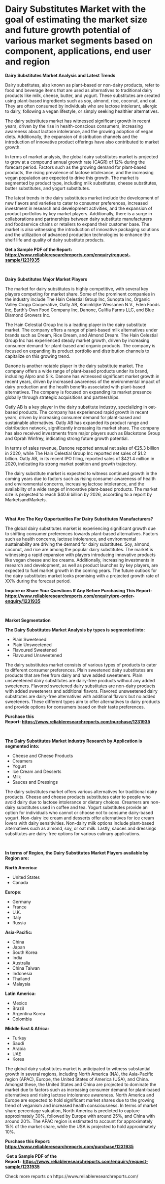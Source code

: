 <p><h1>Dairy Substitutes Market with the goal of estimating the market size and future growth potential of various market segments based on component, applications, end user and region</h1></p><p><strong>Dairy Substitutes Market Analysis and Latest Trends</strong></p>
<p><p>Dairy substitutes, also known as plant-based or non-dairy products, refer to food and beverage items that are used as alternatives to traditional dairy products like milk, cheese, butter, and yogurt. These substitutes are created using plant-based ingredients such as soy, almond, rice, coconut, and oat. They are often consumed by individuals who are lactose intolerant, allergic to dairy, following a vegan lifestyle, or simply seeking healthier alternatives.</p><p>The dairy substitutes market has witnessed significant growth in recent years, driven by the rise in health-conscious consumers, increasing awareness about lactose intolerance, and the growing adoption of vegan diets. Additionally, the expansion of distribution channels and the introduction of innovative product offerings have also contributed to market growth.</p><p>In terms of market analysis, the global dairy substitutes market is projected to grow at a compound annual growth rate (CAGR) of 12% during the forecast period. Factors such as the growing demand for plant-based products, the rising prevalence of lactose intolerance, and the increasing vegan population are expected to drive this growth. The market is segmented by product type, including milk substitutes, cheese substitutes, butter substitutes, and yogurt substitutes.</p><p>The latest trends in the dairy substitutes market include the development of new flavors and varieties to cater to consumer preferences, increased investment in research and development activities, and the expansion of product portfolios by key market players. Additionally, there is a surge in collaborations and partnerships between dairy substitute manufacturers and foodservice chains or retailers to expand their customer base. The market is also witnessing the introduction of innovative packaging solutions and the utilization of advanced production technologies to enhance the shelf life and quality of dairy substitute products.</p></p>
<p><strong>Get a Sample PDF of the Report:&nbsp; <a href="https://www.reliableresearchreports.com/enquiry/request-sample/1231935">https://www.reliableresearchreports.com/enquiry/request-sample/1231935</a></strong></p>
<p>&nbsp;</p>
<p><strong>Dairy Substitutes Major Market Players</strong></p>
<p><p>The market for dairy substitutes is highly competitive, with several key players competing for market share. Some of the prominent companies in the industry include The Hain Celestial Group Inc, Sunopta Inc, Organic Valley Cropp Cooperative, Oatly AB, Koninklijke Wessanen N.V., Eden Foods Inc, Earth’s Own Food Company Inc, Danone, Califia Farms LLC, and Blue Diamond Growers Inc. </p><p>The Hain Celestial Group Inc is a leading player in the dairy substitute market. The company offers a range of plant-based milk alternatives under brands such as Dream, Rice Dream, and Almond Dream. The Hain Celestial Group Inc has experienced steady market growth, driven by increasing consumer demand for plant-based and organic products. The company is focused on expanding its product portfolio and distribution channels to capitalize on this growing trend. </p><p>Danone is another notable player in the dairy substitute market. The company offers a wide range of plant-based products under its brand, including Alpro and Silk. Danone has witnessed significant market growth in recent years, driven by increased awareness of the environmental impact of dairy production and the health benefits associated with plant-based alternatives. The company is focused on expanding its market presence globally through strategic acquisitions and partnerships.</p><p>Oatly AB is a key player in the dairy substitute industry, specializing in oat-based products. The company has experienced rapid growth in recent years, driven by increasing consumer demand for plant-based and sustainable alternatives. Oatly AB has expanded its product range and distribution network, significantly increasing its market share. The company has also received investments from major players such as Blackstone Group and Oprah Winfrey, indicating strong future growth potential.</p><p>In terms of sales revenue, Danone reported annual net sales of €25.3 billion in 2020, while The Hain Celestial Group Inc reported net sales of $1.2 billion. Oatly AB, in its recent IPO filing, reported sales of $421.4 million in 2020, indicating its strong market position and growth trajectory.</p><p>The dairy substitute market is expected to witness continued growth in the coming years due to factors such as rising consumer awareness of health and environmental concerns, increasing lactose intolerance, and the availability of a wide range of innovative plant-based products. The market size is projected to reach $40.6 billion by 2026, according to a report by MarketsandMarkets.</p></p>
<p>&nbsp;</p>
<p><strong>What Are The Key Opportunities For Dairy Substitutes Manufacturers?</strong></p>
<p><p>The global dairy substitutes market is experiencing significant growth due to shifting consumer preferences towards plant-based alternatives. Factors such as health concerns, lactose intolerance, and environmental sustainability are driving the demand for dairy substitutes. Soy, almond, coconut, and rice are among the popular dairy substitutes. The market is witnessing a rapid expansion with players introducing innovative products like vegan cheese and ice creams. Additionally, increasing investments in research and development, as well as product launches by key players, are expected to fuel market growth in the coming years. The future outlook for the dairy substitutes market looks promising with a projected growth rate of XX% during the forecast period.</p></p>
<p><strong>Inquire or Share Your Questions If Any Before Purchasing This Report: <a href="https://www.reliableresearchreports.com/enquiry/pre-order-enquiry/1231935">https://www.reliableresearchreports.com/enquiry/pre-order-enquiry/1231935</a></strong></p>
<p>&nbsp;</p>
<p><strong>Market Segmentation</strong></p>
<p><strong>The Dairy Substitutes Market Analysis by types is segmented into:</strong></p>
<p><ul><li>Plain Sweetened</li><li>Plain Unsweetened</li><li>Flavoured Sweetened</li><li>Flavoured Unsweetened</li></ul></p>
<p><p>The dairy substitutes market consists of various types of products to cater to different consumer preferences. Plain sweetened dairy substitutes are products that are free from dairy and have added sweeteners. Plain unsweetened dairy substitutes are dairy-free products without any added sweeteners. Flavored sweetened dairy substitutes are non-dairy products with added sweeteners and additional flavors. Flavored unsweetened dairy substitutes are dairy-free alternatives with additional flavors but no added sweeteners. These different types aim to offer alternatives to dairy products and provide options for consumers based on their taste preferences.</p></p>
<p><strong>Purchase this Report:&nbsp;<a href="https://www.reliableresearchreports.com/purchase/1231935">https://www.reliableresearchreports.com/purchase/1231935</a></strong></p>
<p>&nbsp;</p>
<p><strong>The Dairy Substitutes Market Industry Research by Application is segmented into:</strong></p>
<p><ul><li>Cheese and Cheese Products</li><li>Creamers</li><li>Yogurt</li><li>Ice Cream and Desserts</li><li>Milk</li><li>Sauces and Dressings</li></ul></p>
<p><p>The dairy substitutes market offers various alternatives for traditional dairy products. Cheese and cheese products substitutes cater to people who avoid dairy due to lactose intolerance or dietary choices. Creamers are non-dairy substitutes used in coffee and tea. Yogurt substitutes provide an option for individuals who cannot or choose not to consume dairy-based yogurt. Non-dairy ice cream and desserts offer alternatives for ice cream lovers with dairy sensitivities. Non-dairy milk options include plant-based alternatives such as almond, soy, or oat milk. Lastly, sauces and dressings substitutes are dairy-free options for various culinary applications.</p></p>
<p>&nbsp;</p>
<p><strong>In terms of Region, the Dairy Substitutes Market Players available by Region are:</strong></p>
<p>
    <p> <strong> North America: </strong>
        <ul>
            <li>United States</li>
            <li>Canada</li>
        </ul>
        </p> 
    <p> <strong> Europe: </strong>
        <ul>
            <li>Germany</li>
            <li>France</li>
            <li>U.K.</li>
            <li>Italy</li>
            <li>Russia</li>
        </ul>
        </p> 
    <p> <strong> Asia-Pacific: </strong>
        <ul>
            <li>China</li>
            <li>Japan</li>
            <li>South Korea</li>
            <li>India</li>
            <li>Australia</li>
            <li>China Taiwan</li>
            <li>Indonesia</li>
            <li>Thailand</li>
            <li>Malaysia</li>
        </ul>
        </p> 
    <p> <strong> Latin America: </strong>
        <ul>
            <li>Mexico</li>
            <li>Brazil</li>
            <li>Argentina Korea</li>
            <li>Colombia</li>
        </ul>
        </p> 
    <p> <strong> Middle East & Africa: </strong>
        <ul>
            <li>Turkey</li>
            <li>Saudi</li>
            <li>Arabia</li>
            <li>UAE</li>
            <li>Korea</li>
        </ul>
    </p>
    </p>
<p><p>The global dairy substitutes market is anticipated to witness substantial growth in several regions, including North America (NA), the Asia-Pacific region (APAC), Europe, the United States of America (USA), and China. Amongst these, the United States and China are projected to dominate the market due to factors such as increasing consumer demand for plant-based alternatives and rising lactose intolerance awareness. North America and Europe are expected to hold significant market shares due to the growing trend of veganism and increased health consciousness. In terms of market share percentage valuation, North America is predicted to capture approximately 30%, followed by Europe with around 25%, and China with around 20%. The APAC region is estimated to account for approximately 15% of the market share, while the USA is projected to hold approximately 10%.</p></p>
<p><strong>Purchase this Report: <a href="https://www.reliableresearchreports.com/purchase/1231935">https://www.reliableresearchreports.com/purchase/1231935</a></strong></p>
<p>&nbsp;<strong>Get a Sample PDF of the Report:&nbsp;&nbsp;<a href="https://www.reliableresearchreports.com/enquiry/request-sample/1231935">https://www.reliableresearchreports.com/enquiry/request-sample/1231935</a></strong></p>
<p><strong></strong></p>
<p>Check more reports on https://www.reliableresearchreports.com/</p>